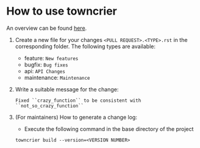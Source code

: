 # How to use towncrier

An overview can be found [here](https://towncrier.readthedocs.io/en/stable/quickstart.html#).

1. Create a new file for your changes `<PULL REQUEST>.<TYPE>.rst` in the corresponding folder. The following types are available:
    - feature: `New features`
    - bugfix: `Bug fixes`
    - api: `API Changes`
    - maintenance: `Maintenance`


2. Write a suitable message for the change:
    ```
    Fixed ``crazy_function`` to be consistent with ``not_so_crazy_function``
    ```

3. (For maintainers) How to generate a change log:
    - Execute the following command in the base directory of the project
    ```
    towncrier build --version=<VERSION NUMBER>
    ```
